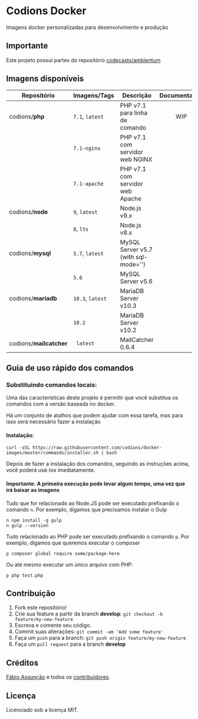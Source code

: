 # Codions Docker
Imagens docker personalizadas para desenvolvimento e produção

## Importante
Este projeto possui partes do repositório [codecasts/ambientum](https://github.com/codecasts/ambientum)

## Imagens disponíveis
| Repositório             | Imagens/Tags     | Descrição                            | Documentação |
| ----------------------- | ---------------- | ------------------------------------ | :----------: |
| codions/**php**         | `7.1`, `latest`  | PHP v7.1 para linha de comando       |     WIP      |
|                         | `7.1-nginx`      | PHP v7.1 com servidor web NGINX      |              |
|                         | `7.1-apache`     | PHP v7.1 com servidor web Apache     |              |
| codions/**node**        | `9`, `latest`    | Node.js v9.x                         |              |
|                         | `8`, `lts`       | Node.js v8.x                         |              |
| codions/**mysql**       | `5.7`, `latest`  | MySQL Server v5.7 (with sql-mode='') |              |
|                         | `5.6`            | MySQL Server v5.6                    |              |
| codions/**mariadb**     | `10.3`, `latest` | MariaDB Server v10.3                 |              |
|                         | `10.2`           | MariaDB Server v10.2                 |              |
| codions/**mailcatcher** | ` latest`        | MailCatcher 0.6.4                    |              |


## Guia de uso rápido dos comandos

### Substituindo comandos locais:
Uma das características deste projeto é permitir que você substitua os comandos com a versão baseada no docker.

Há um conjunto de atalhos que podem ajudar com essa tarefa, mas para isso será necessário fazer a instalação

#### Instalação:
```
curl -sSL https://raw.githubusercontent.com/codions/docker-images/master/commands/installer.sh | bash
```

Depois de fazer a instalação dos comandos, seguindo as instruções acima, você poderá usá-los imediatamente.

#### Importante: A primeira execução pode levar algum tempo, uma vez que irá baixar as imagens

Tudo que for relacionado ao Node.JS pode ser executado prefixando o comando `n`. Por exemplo, digamos que precisamos instalar o Gulp
```
n npm install -g gulp
n gulp --version
```

Tudo relacionado ao PHP pode ser executado prefixando o comando `p`. Por exemplo, digamos que queremos executar o composer

```
p composer global require some/package-here
```

Ou até mesmo executar um único arquivo com PHP:
```
p php test.php
```

## Contribuição

1. Fork este repositório!
2. Crie sua feature a partir da branch **develop**: `git checkout -b feature/my-new-feature`
3. Escreva e comente seu código.
4. Commit suas alterações: `git commit -am 'Add some feature'`
5. Faça um `push` para a branch: `git push origin feature/my-new-feature`
6. Faça um `pull request` para a branch **develop**

## Créditos

[Fábio Assunção](https://github.com/fabioassuncao) e todos os [contribuidores](https://github.com/fabioassuncao/docker-images/graphs/contributors).

## Licença

Licenciado sob a licença MIT.
